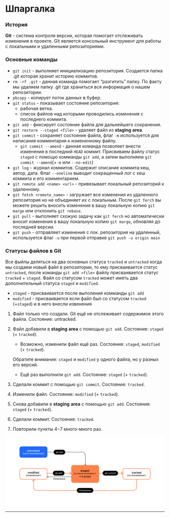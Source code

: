 # Шпаргалка

### История

**Git** - система контроля версии, которая помогает отслеживать изменения в проекте. Git является консольный инструмент для работы с локальными и удаленными репозиториями.

### Основные команды

- `git init` - выполняет инициализацию репозитория. Создается папка .git которая хранит историю коммитов.
- `rm -rf .git` - данная команда помогает “разгитить” папку. По факту мы удаляем папку .git где храниться вся информация о нашем репозитории.
- `pbcopy` - копирует поток данных в буфер.
- `git status` - показывает состояние репозитория:
	- рабочая ветка.
	- список файлов над которыми проводились изменения с последнего коммита.
- `git add` - фиксирует состояние файла для дальнейшего сохранения.
- `git restore --staged <file>` - удаляет файл из **staging** **area**.  
- `git commit` - сохраняет состояние файла,  флаг `-m`  используется для написания комментария к измененному файлу.
	- `git commit --amend` - данная команда позволяет внести изменения в последний `HEAD` коммит. Присвиваем файлу статус `staged` с помощю комманды `git add`, а затем выполняем `git commit --amend`(+`-m` или `--no-edit`)
- `git log` - журнал коммитов. Содержит описание коммита:хеш, автор, дата. Флаг `--oneline` выводит сокращенный лог с хеш коммита и его комментарием.
- `git remote add <name> <url>` - привязывает локальный репозиторий к удаленному.
- `git fetch <remote_name>` - загружает все изменения из  удаленного репозитория но не объединяет их с локальным. После `git ferch` вы можете решить вносить изменения в вашу локальную копию `git marge` или отклонить `git rebase`.
- `git pull` - выполняет схожую задачу как `git ferch` но автоматически вносит изменения в вашу локальную копию `git marge`, обновляя до последней версии.
- `git push` - отправляет изменения с лок. репозитория на удаленный, используется флаг `-u` при первой отправке `git push -u origin main`

### Статусы файлов в **Git**
 
Все фыйлы деляться на два основных статуса `tracked` и `untracked` когда мы создаем новый файл в репозитории, 
то ему присваивается статус `untracked`, после команды `git add <file>` файлу присваивается статус `tracked` + `staged`.
Файл со статусом `tracked` может иметь два дополнительный статуса `staged` и `modified`.
- `staged` - присваивается после выполения комманды `git add`
- `modified` - присваивается если файл был со статусом `tracked` (+`staged`) и в него внесли извенения 
 

1. Файл только что создали. Git ещё не отслеживает содержимое этого файла. Состояние: untracked.
2. Файл добавили в **staging** **area** с помощью `git add`. Состояние: `staged` (+ `tracked`).
	- Возможно, изменили файл ещё раз. Состояния: `staged`, `modified` (+ `tracked`).

	Обратите внимание: `staged` и `modified` у одного файла, но у разных его версий.
	- Ещё раз выполнили `git add`. Состояние: `staged` (+ `tracked`).
3. Сделали коммит с помощью `git commit`. Состояние: `tracked`.
4. Изменили файл. Состояние: `modified` (+ `tracked`).
5. Снова добавили в **staging** **area** с помощью `git add`. Состояния: `staged` (+ `tracked`).
6. Сделали коммит. Состояния: `tracked`.
7. Повторили пункты 4−7 много-много раз.

![status](./status_file.png)

---



